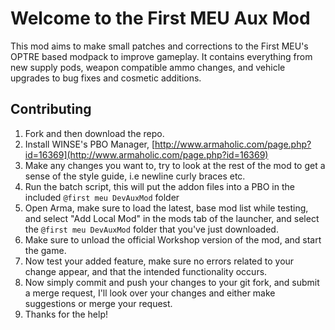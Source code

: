 
# Welcome to the First MEU Aux Mod

This mod aims to make small patches and corrections to the First MEU's OPTRE 
based modpack to improve gameplay. It contains everything from new supply pods,
weapon compatible ammo changes, and vehicle upgrades to bug fixes and cosmetic
additions.

## Contributing

1. Fork and then download the repo.
2. Install WINSE's PBO Manager, [http://www.armaholic.com/page.php?id=16369](http://www.armaholic.com/page.php?id=16369)
3. Make any changes you want to, try to look at the rest of the mod to get a sense of the style guide, i.e newline curly braces etc. 
4. Run the batch script, this will put the addon files into a PBO in the included `@first meu DevAuxMod` folder
5. Open Arma, make sure to load the latest, base mod list while testing, and select "Add Local Mod" in the mods tab of the launcher, and select the `@first meu DevAuxMod` folder that you've just downloaded.
6. Make sure to unload the official Workshop version of the mod, and start the game.
7. Now test your added feature, make sure no errors related to your change appear, and that the intended functionality occurs.
8. Now simply commit and push your changes to your git fork, and submit a merge request, I'll look over your changes and either make suggestions or merge your request.
9. Thanks for the help!